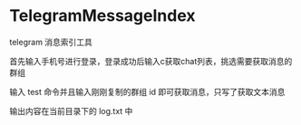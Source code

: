 # TelegramMessageIndex
telegram 消息索引工具


首先输入手机号进行登录，登录成功后输入c获取chat列表，挑选需要获取消息的群组

输入 test 命令并且输入刚刚复制的群组 id 即可获取消息，只写了获取文本消息

输出内容在当前目录下的 log.txt 中
